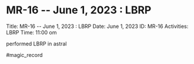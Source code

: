 # MR-16 -- June 1, 2023 : LBRP

Title: MR-16 -- June 1, 2023 : LBRP
Date: June 1, 2023
ID: MR-16
Activities: LBRP
Time: 11:00 om

performed LBRP in astral

#magic_record
